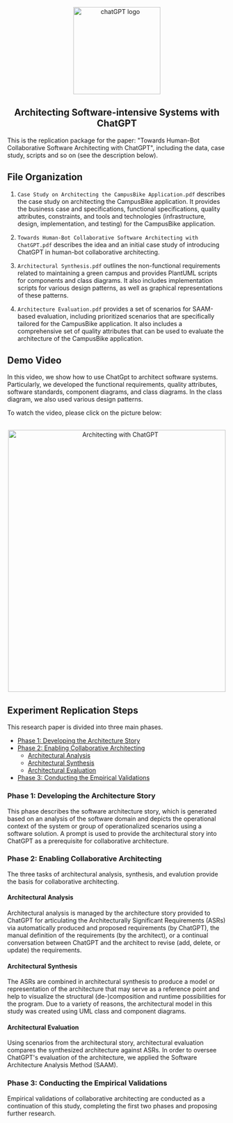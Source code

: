 <p align="center">
  <a href="https://www.youtube.com/embed/oYeH4Sgh_YU">
    <img src="https://user-images.githubusercontent.com/75358854/222472343-5e21f0fc-b41a-431a-87c2-56ee7349c84d.png" alt="chatGPT logo" width="200" height="200">
  </a>
</p>

<h2 align="center">Architecting Software-intensive Systems with ChatGPT</h3>

<p align="left">
  This is the replication package for the paper: "Towards Human-Bot Collaborative Software Architecting with ChatGPT", including the data, case study,  scripts and so on (see the description below).
  <br>

  
## File Organization

1. `Case Study on Architecting the CampusBike Application.pdf` describes the case study on architecting the CampusBike application. It provides the business case and specifications, functional specifications, quality attributes, constraints, and tools and technologies (infrastructure, design, implementation, and testing) for the CampusBike application.

2. `Towards Human-Bot Collaborative Software Architecting with ChatGPT.pdf` describes the idea and an initial case study of introducing ChatGPT in human-bot collaborative architecting.
  
3. `Architectural Synthesis.pdf` outlines the non-functional requirements related to maintaining a green campus and provides PlantUML scripts for components and class diagrams. It also includes implementation scripts for various design patterns, as well as graphical representations of these patterns.

4. `Architecture Evaluation.pdf` provides a set of scenarios for SAAM-based evaluation, including prioritized scenarios that are specifically tailored for the CampusBike application. It also includes a comprehensive set of quality attributes that can be used to evaluate the architecture of the CampusBike application.

## Demo Video 

<p>
 In this video, we show how to use ChatGpt to architect software systems. Particularly, we developed the functional requirements, quality attributes, software standards, component diagrams, and class diagrams. In the class diagram, we also used various design patterns.
</p>
To watch the video, please click on the picture below:
<br>
<br>

 
<p align="center">
    <a href="https://www.youtube.com/embed/oYeH4Sgh_YU">
   <img src="https://user-images.githubusercontent.com/75358854/222391866-9b18c78f-5db8-4b8e-b450-0ba631ed240e.png" alt="Architecting with ChatGPT" width="500" height="600">
    </a>
</p>


## Experiment Replication Steps

This research paper is divided into three main phases.

- [Phase 1: Developing the Architecture Story](#developing-the-architecture-story)
- [Phase 2: Enabling Collaborative Architecting](#enabling-collaborative-architecting)
  - [Architectural Analysis](#architectural-analysis)
  - [Architectural Synthesis](#architectural-synthesis)
  - [Architectural Evaluation](#architectural-evaluation)
- [Phase 3: Conducting the Empirical Validations](#conducting-the-empirical-validations)


### Phase 1: Developing the Architecture Story

<p>
 This phase describes the software architecture story, which is generated based on an analysis of the software domain and depicts the operational context of the system or group of operationalized scenarios using a software solution. A prompt is used to provide the architectural story into ChatGPT as a prerequisite for collaborative architecture.
</p>


### Phase 2: Enabling Collaborative Architecting

<p>
 The three tasks of architectural analysis, synthesis, and evalution provide the basis for collaborative architecting. 
</p>
  
#### Architectural Analysis

<p>
 Architectural analysis is managed by the architecture story provided to ChatGPT for articulating the Architecturally Significant Requirements (ASRs) via automatically produced and proposed requirements (by ChatGPT), the manual definition of the requirements (by the architect), or a continual conversation between ChatGPT and the architect to revise (add, delete, or update) the requirements.
</p>

  
#### Architectural Synthesis

<p>
 The ASRs are combined in architectural synthesis to produce a model or representation of the architecture that may serve as a reference point and help to visualize the structural (de-)composition and runtime possibilities for the program. Due to a variety of reasons, the architectural model in this study was created using UML class and component diagrams.
</p>

#### Architectural Evaluation

<p>
 Using scenarios from the architectural story, architectural evaluation compares the synthesized architecture against ASRs. In order to oversee ChatGPT's  evaluation of the architecture, we applied the Software Architecture Analysis Method (SAAM).
</p>


### Phase 3: Conducting the Empirical Validations

<p>
  Empirical validations of collaborative architecting are conducted as a continuation of this study, completing the first two phases and proposing further research.
</p>






